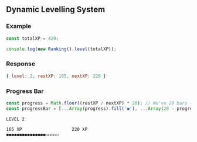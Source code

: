 ## Dynamic Levelling System 

### Example
```js
const totalXP = 420;

console.log(new Ranking().level(totalXP));
```

### Response
```js
{ level: 2, restXP: 165, nextXP: 220 }
```

### Progress Bar
```js
const progress = Math.floor((restXP / nextXP) * 20); // We've 20 bars (◼ and ◻)
const progressBar = [...Array(progress).fill('◼'), ...Array(20 - progress).fill('◻')].join('');
```
```
LEVEL 2

165 XP                   220 XP
◼◼◼◼◼◼◼◼◼◼◼◼◼◼◼◻◻◻◻◻
```

